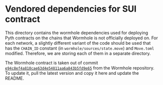 # Vendored dependencies for SUI contract

This directory contains the wormhole dependencies used for deploying Pyth contracts on the chains that Wormhole is not
officially deployed on. For each network, a slightly different variant of the code should be used that has the
`CHAIN_ID` constant (in `wormhole/sources/state.move`) and `Move.toml` modified. Therefore, we are storing
each of them in a separate directory.

The Wormhole contract is taken out of commit
[`e94c8ef4a810cae63d4e54811aa6a843b5fd9e65`](https://github.com/wormhole-foundation/wormhole/tree/e94c8ef4a810cae63d4e54811aa6a843b5fd9e65)
from the Wormhole repository. To update it, pull the latest version and copy it here and update the
README.
